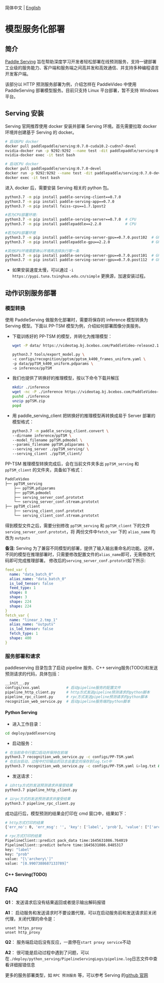 简体中文 | [English](./readme_en.md)
# 模型服务化部署

## 简介

[Paddle Serving](https://github.com/PaddlePaddle/Serving) 旨在帮助深度学习开发者轻松部署在线预测服务，支持一键部署工业级的服务能力、客户端和服务端之间高并发和高效通信、并支持多种编程语言开发客户端。

该部分以 HTTP 预测服务部署为例，介绍怎样在 PaddleVideo 中使用 PaddleServing 部署模型服务。目前只支持 Linux 平台部署，暂不支持 Windows 平台。

## Serving 安装
Serving 官网推荐使用 docker 安装并部署 Serving 环境。首先需要拉取 docker 环境并创建基于 Serving 的 docker。

```bash
# 启动GPU docker
docker pull paddlepaddle/serving:0.7.0-cuda10.2-cudnn7-devel
nvidia-docker run -p 9292:9292 --name test -dit paddlepaddle/serving:0.7.0-cuda10.2-cudnn7-devel bash
nvidia-docker exec -it test bash

# 启动CPU docker
docker pull paddlepaddle/serving:0.7.0-devel
docker run -p 9292:9292 --name test -dit paddlepaddle/serving:0.7.0-devel bash
docker exec -it test bash
```

进入 docker 后，需要安装 Serving 相关的 python 包。
```bash
python3.7 -m pip install paddle-serving-client==0.7.0
python3.7 -m pip install paddle-serving-app==0.7.0
python3.7 -m pip install faiss-cpu==1.7.1post2

#若为CPU部署环境:
python3.7 -m pip install paddle-serving-server==0.7.0  # CPU
python3.7 -m pip install paddlepaddle==2.2.0           # CPU

#若为GPU部署环境
python3.7 -m pip install paddle-serving-server-gpu==0.7.0.post102  # GPU with CUDA10.2 + TensorRT6
python3.7 -m pip install paddlepaddle-gpu==2.2.0                   # GPU with CUDA10.2

#其他GPU环境需要确认环境再选择执行哪一条
python3.7 -m pip install paddle-serving-server-gpu==0.7.0.post101  # GPU with CUDA10.1 + TensorRT6
python3.7 -m pip install paddle-serving-server-gpu==0.7.0.post112  # GPU with CUDA11.2 + TensorRT8
```

* 如果安装速度太慢，可以通过 `-i https://pypi.tuna.tsinghua.edu.cn/simple` 更换源，加速安装过程。

## 动作识别服务部署
### 模型转换
使用 PaddleServing 做服务化部署时，需要将保存的 inference 模型转换为 Serving 模型。下面以 PP-TSM 模型为例，介绍如何部署图像分类服务。
- 下载训练好的 PP-TSM 的模型，并转化为推理模型：
  ```bash
  wget -P data/ https://videotag.bj.bcebos.com/PaddleVideo-release2.1/PPTSM/ppTSM_k400_uniform.pdparams

  python3.7 tools/export_model.py \
  -c configs/recognition/pptsm/pptsm_k400_frames_uniform.yaml \
  -p data/ppTSM_k400_uniform.pdparams \
  -o inference/ppTSM
  ```

- 我们也提供了转换好的推理模型，按以下命令下载并解压
  ```bash
  mkdir ./inference
  wget -nc -P ./inference https://videotag.bj.bcebos.com/PaddleVideo-release2.3/ppTSM.zip --no-check-certificate
  pushd ./inference
  unzip ppTSM.zip
  popd
  ```
- 用 paddle_serving_client 把转换好的推理模型再转换成易于 Server 部署的模型格式：
  ```bash
  python3.7 -m paddle_serving_client.convert \
  --dirname inference/ppTSM \
  --model_filename ppTSM.pdmodel \
  --params_filename ppTSM.pdiparams \
  --serving_server ./ppTSM_serving/ \
  --serving_client ./ppTSM_client/
  ```

PP-TSM 推理模型转换完成后，会在当前文件夹多出 `ppTSM_serving` 和 `ppTSM_client` 的文件夹，具备如下格式：
  ```bash
  PaddleVideo
  ├── ppTSM_serving
      ├── ppTSM.pdiparams
      ├── ppTSM.pdmodel
      ├── serving_server_conf.prototxt
      └── serving_server_conf.stream.prototxt
  ├── ppTSM_client
      ├── serving_client_conf.prototxt
      └── serving_client_conf.stream.prototxt
  ```
得到模型文件之后，需要分别修改 `ppTSM_serving` 和 `ppTSM_client` 下的文件 `serving_server_conf.prototxt`，将 两份文件中`fetch_var` 下的 `alias_name` 均改为 `outputs`

**备注**:  Serving 为了兼容不同模型的部署，提供了输入输出重命名的功能。这样，不同的模型在推理部署时，只需要修改配置文件的`alias_name`即可，无需修改代码即可完成推理部署。
修改后的`serving_server_conf.prototxt`如下所示:

```yaml
feed_var {
  name: "data_batch_0"
  alias_name: "data_batch_0"
  is_lod_tensor: false
  feed_type: 1
  shape: 8
  shape: 3
  shape: 224
  shape: 224
}
fetch_var {
  name: "linear_2.tmp_1"
  alias_name: "outputs"
  is_lod_tensor: false
  fetch_type: 1
  shape: 400
}

```
### 服务部署和请求
paddleserving 目录包含了启动 pipeline 服务、C++ serving服务(TODO)和发送预测请求的代码，具体包括：
```bash
__init__.py
configs/xxx.yaml            # 启动pipeline服务的配置文件
pipeline_http_client.py     # http方式发送pipeline预测请求的python脚本
pipeline_rpc_client.py      # rpc方式发送pipeline预测请求的python脚本
recognition_web_service.py  # 启动pipeline服务端的python脚本
```
#### Python Serving
- 进入工作目录：
```bash
cd deploy/paddleserving
```

- 启动服务：
```bash
# 在当前命令行窗口启动并保持在前端
python3.7 recognition_web_service.py -c configs/PP-TSM.yaml
# 在后台启动，过程中打印输出的日志会重定向保存到log.txt中
python3.7 recognition_web_service.py -c configs/PP-TSM.yaml &>log.txt &
```

- 发送请求：
```bash
# 以http方式的发送预测请求并接受结果
python3.7 pipeline_http_client.py

# 以rpc方式的发送预测请求并接受结果
python3.7 pipeline_rpc_client.py
```
成功运行后，模型预测的结果会打印在 cmd 窗口中，结果如下：

```bash
# http方式打印的结果
{'err_no': 0, 'err_msg': '', 'key': ['label', 'prob'], 'value': ["['archery']", '[0.9907388687133789]'], 'tensors': []}

# rpc方式打印的结果
PipelineClient::predict pack_data time:1645631086.764019
PipelineClient::predict before time:1645631086.8485317
key: "label"
key: "prob"
value: "[\'archery\']"
value: "[0.9907388687133789]"
```

#### C++ Serving(TODO)
## FAQ
**Q1**： 发送请求后没有结果返回或者提示输出解码报错

**A1**： 启动服务和发送请求时不要设置代理，可以在启动服务前和发送请求前关闭代理，关闭代理的命令是：
```
unset https_proxy
unset http_proxy
```

**Q2**： 服务端启动后没有反应，一直停在`start proxy service`不动

**A2**： 很可能是启动过程中遇到了问题，可以在`./deploy/python_serving/PipelineServingLogs/pipeline.log`日志文件中查看详细报错信息

更多的服务部署类型，如 `RPC 预测服务` 等，可以参考 Serving 的[github 官网](https://github.com/PaddlePaddle/Serving/tree/v0.7.0/examples)
